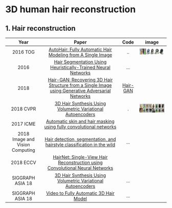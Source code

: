 # 3D human hair reconstruction

## 1. Hair reconstruction

Year|Paper|Code|image
:---:|:---:|:---:|:---:
2016 TOG|[AutoHair: Fully Automatic Hair Modeling from A Single Image](http://eprints.whiterose.ac.uk/134268/)|..|<img src="https://github.com/zhoushiwei/awesome-3D-Hair-Reconstruction/blob/main/figures/autohair.jpg" width="200">
2016|[Hair Segmentation Using Heuristically-Trained Neural Networks](https://ieeexplore.ieee.org/stamp/stamp.jsp?tp=&arnumber=7592406)|...
2018|[Hair-GAN: Recovering 3D Hair Structure from a Single Image using Generative Adversarial Networks](https://arxiv.org/abs/1811.06229)|[Hair-GAN](https://github.com/MengZephyr/HairGANs)
2018 CVPR|[3D Hair Synthesis Using Volumetric Variational Autoencoders](http://linjieluo.com/files/18-SIGA-3DHairSynthesisUsingVolumetricVAEs.pdf)|.|<img src="https://github.com/zhoushiwei/awesome-3D-Hair-Reconstruction/blob/main/figures/hairvae-teaser.jpeg" width="200">
2017 ICME|[Automatic skin and hair masking using fully convolutional networks](https://ieeexplore.ieee.org/abstract/document/8019339)|
2018<br>Image and Vision Computing|[Hair detection, segmentation, and hairstyle classification in the wild](https://www.sciencedirect.com/science/article/pii/S0262885618300143)|...
2018 ECCV|[HairNet: Single-View Hair Reconstruction using Convolutional Neural Networks](http://openaccess.thecvf.com/content_ECCV_2018/html/Yi_Zhou_Single-view_Hair_Reconstruction_ECCV_2018_paper.html)|
SIGGRAPH ASIA 18|[3D Hair Synthesis Using Volumetric Variational Autoencoders](http://linjieluo.com/publications/3d-hair-synthesis-using-volumetric-variational-autoencoders/)|...
SIGGRAPH ASIA 18|[Video to Fully Automatic 3D Hair Model](https://arxiv.org/pdf/1809.04765.pdf)|...

